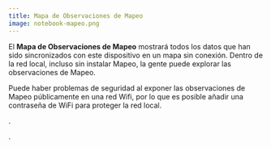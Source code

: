 ```yaml
---
title: Mapa de Observaciones de Mapeo
image: notebook-mapeo.png
---
```


El **Mapa de Observaciones de Mapeo** mostrará todos los datos que han sido sincronizados con este dispositivo en un mapa sin conexión. Dentro de la red local, incluso sin instalar Mapeo, la gente puede explorar las observaciones de Mapeo.

Puede haber problemas de seguridad al exponer las observaciones de Mapeo públicamente en una red Wifi, por lo que es posible <app-button :inline="true" localurl=":8086/all/https://docs.earthdefenderstoolkit.com/device-usage/customizing-experience">añadir una contraseña de WiFi</app-button> para proteger la red local.

<app-button :color="true" localurl=":8084" text="Explore Observations"></app-button>.

<app-button localurl=":8086/all/https://docs.earthdefenderstoolkit.com/device-usage/bundled-applications/mapeo-data-hub/observations-map" text="Lea documentación"></app-button>.
